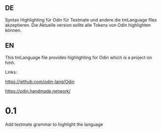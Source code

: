 ## DE
Syntax Highlighting für Odin für Textmate und andere die tmLanguage files akzeptieren. 
Die Aktuelle version sollte alle Tokens von Odin highlighten können.

## EN

This tmLanguage file provides highlighting for Odin which is a project on hmh.


Links: 

https://github.com/odin-lang/Odin

https://odin.handmade.network/

# 0.1
Add textmate grammar to highlight the language
